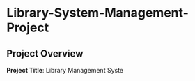 # Library-System-Management-Project
## Project Overview
**Project Title**: Library Management Syste

